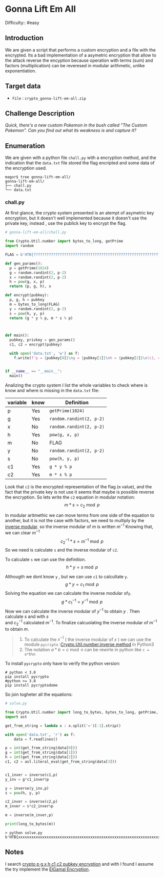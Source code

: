 # Gonna Lift Em All

Difficulty:: #easy

## Introduction
We are given a script that performs a custom encryption and a file with the encrypted. Its a bad implementation of a asymetric encryption that allow to the attack reverse the encyption because operation with terms (sum) and factors (multiplication) can be reveresed in modular arithmetic, unlike exponentiation.

## Target data
- `File` :  `crypto_gonna-lift-em-all.zip`

## Challenge Description

*Quick, there's a new custom Pokemon in the bush called "The Custom Pokemon". Can you find out what its weakness is and capture it?*

## Enumeration

We are given with a python file  `chall.py` with a encryption method, and the indication that the `data.txt` file stored the flag encripted and some data of the encryption used. 

```shell
magor$ tree gonna-lift-em-all/
gonna-lift-em-all/
├── chall.py
└── data.txt
```

### chall.py

At first glance, the crypto system presented is an atempt of asymetric key encryption, but it doesn't well implemented because it doesn't use the private key, instead , use the publick key to encrypt the flag.
```python
# gonna-lift-em-all/chall.py

from Crypto.Util.number import bytes_to_long, getPrime
import random

FLAG = b'HTB{??????????????????????????????????????????????????????????????????????}'

def gen_params():
  p = getPrime(1024)
  g = random.randint(2, p-2)
  x = random.randint(2, p-2)
  h = pow(g, x, p)
  return (p, g, h), x

def encrypt(pubkey):
  p, g, h = pubkey
  m = bytes_to_long(FLAG)
  y = random.randint(2, p-2)
  s = pow(h, y, p)
  return (g * y % p, m * s % p)



def main():
  pubkey, privkey = gen_params()
  c1, c2 = encrypt(pubkey)

  with open('data.txt', 'w') as f:
    f.write(f'p = {pubkey[0]}\ng = {pubkey[1]}\nh = {pubkey[2]}\n(c1, c2) = ({c1}, {c2})\n')


if __name__ == "__main__":
  main()
```

Analizing the crypto system I list the whole variables to check where is know and where is missing in the `data.txt` file:

| variable | know | Definition               |
| -------- | ---- | ------------------------ |
| p        | Yes  | `getPrime(1024)`         |
| g        | Yes  | `random.randint(2, p-2)` |
| x        | No   | `random.randint(2, p-2)` |
| h        | Yes  | `pow(g, x, p)`           |
| m        | No   | FLAG                     |
| y        | No   | `random.randint(2, p-2)` |
| s        | No   | `pow(h, y, p)`           |
| c1       | Yes  | `g * y % p`              |
| c2       | Yes  | `m * s % p`              |

Look that `c2` is the encrypted representation of the flag  (`m` value), and the fact that the private key is not use it seems that maybe is possible reverse the encryption. So lets write the `c2` equation in modular notation:$$m*s = c_2 \bmod p$$

In modular aritmethic we can move terms from one side of the equation to another, but it is not the case with factors, we need to multiply by the [inverse modular](). so the inverse modular of $m$ is written  $m^{-1}$  Knowing that, we can clear  $m^{-1}$  $$c_2^{-1}*s = m^{-1}\bmod p$$
So we need is calculate `s` and the inverse modular of `c2`. 

To calculate `s` we can use the definition.$$h*y = s\bmod p$$

Althougth we dont know `y` , but we can use `c1` to calcultate `y`.$$g*y = c_1 \bmod p$$
Solving the equation we can calculate the inverse modular of`y`.$$g*c_1^{-1} = y^{-1} \bmod p$$
Now we can calculate the inverse modular of $y^{-1}$  to obtain $y$ . Then calculate $s$ and with $s$   
and $c_2^{-1}$  calculated $m^{-1}$. To finalize calcuolating the inverse modular of $m^{-1}$ to obtain $m$.




> 1. To calculate the $x^{-1}$ ( the inverse modular of $x$ ) we can use the module `pycripto` :[Crypto.Util.number.inverse method]() in Python3
> 2. The notation $a*b = c \bmod n$ can be rewirte in python like `c = a*b%n`


To install `pycrypto` only have to verify the python version:

```shell
# python < 3.8 
pip install pycrypto
#python >= 3.8
pip install pycryptodome
```

So join togheter all the equations:

```python
# solve.py

from Crypto.Util.number import long_to_bytes, bytes_to_long, getPrime, inverse
import ast

get_from_string = lambda x : x.split('=')[-1].strip()

with open('data.txt', 'r') as f:
    data = f.readlines()

p = int(get_from_string(data[0]))
g = int(get_from_string(data[1]))
h = int(get_from_string(data[2]))
c1, c2 = ast.literal_eval(get_from_string(data[3]))


c1_inver = inverse(c1,p)
y_inv = g*c1_inver%p

y = inverse(y_inv,p)
s = pow(h, y, p)

c2_inver = inverse(c2,p)
m_inver = s*c2_inver%p

m = inverse(m_inver,p)

print(long_to_bytes(m))
```

```shell
> python solve.py
b'HTB{xxxxxxxxxxxxxxxxxxxxxxxxxxxxxxxxxxxxxxxxxxxxxxxxxxxxxxxxxxxxxxxxxxxxxx}'
```


## Notes
I search [crypto p g x h c1 c2 pubkey encryption](https://www.google.com/search?client=firefox-b-d&q=crypto+p+g+x+h+c1+c2+pubkey+encryption) and with I found I assume the try implement the [ElGamal Encryption](https://www.tutorialspoint.com/cryptography/public_key_encryption.htm).


